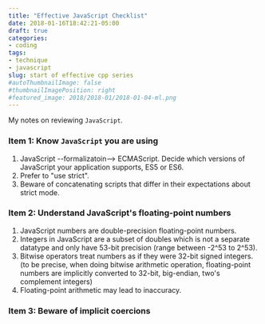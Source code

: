 ```yaml
---
title: "Effective JavaScript Checklist"
date: 2018-01-16T18:42:21-05:00
draft: true
categories:
- coding
tags:
- technique
- javascript
slug: start of effective cpp series
#autoThumbnailImage: false
#thumbnailImagePosition: right
#featured_image: 2018/2018-01/2018-01-04-ml.png
---
```


My notes on reviewing `JavaScript`.
<!--more-->

### Item 1: Know `JavaScript` you are using

1. JavaScript --formalizatoin--> ECMAScript. Decide which versions of JavaScript your application supports, ES5 or ES6.
2. Prefer to "use strict".
3. Beware of concatenating scripts that differ in their expectations about strict mode.

### Item 2: Understand JavaScript's floating-point numbers

1. JavaScript numbers are double-precision floating-point numbers.
2. Integers in JavaScript are a subset of doubles which is not a separate datatype and only have 53-bit precision (range between -2^53 to 2^53).
3. Bitwise operators treat numbers as if they were 32-bit signed integers.(to be precise, when doing bitwise arithmetic operation, floating-point numbers are implicitly converted to 32-bit, big-endian, two's complement integers)
4. Floating-point arithmetic may lead to inaccuracy.

### Item 3: Beware of implicit coercions
